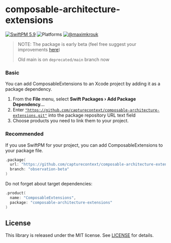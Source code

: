 # composable-architecture-extensions

[![SwiftPM 5.9](https://img.shields.io/badge/swiftpm-5.9-ED523F.svg?style=flat)](https://swift.org/download/) ![Platforms](https://img.shields.io/badge/Platforms-iOS_13_|_macOS_10.15_|_Catalyst_|_tvOS_14_|_watchOS_7-ED523F.svg?style=flat) [![@maximkrouk](https://img.shields.io/badge/contact-@capturecontext-1DA1F2.svg?style=flat&logo=twitter)](https://twitter.com/capture_context) 

> NOTE: The package is early beta (feel free suggest your improvements [here](https://github.com/capturecontext/composable-architecture-extensions/discussions/1))
>
> Old main is on `deprecated/main` branch now

### Basic

You can add ComposableExtensions to an Xcode project by adding it as a package dependency.

1. From the **File** menu, select **Swift Packages › Add Package Dependency…**
2. Enter [`"https://github.com/capturecontext/composable-architecture-extensions.git"`](https://github.com/capturecontext/composable-architecture-extensions.git) into the package repository URL text field
3. Choose products you need to link them to your project.

### Recommended

If you use SwiftPM for your project, you can add ComposableExtensions to your package file.

```swift
.package(
  url: "https://github.com/capturecontext/composable-architecture-extensions.git", 
  branch: "observation-beta"
)
```

Do not forget about target dependencies:

```swift
.product(
  name: "ComposableExtensions", 
  package: "composable-architecture-extensions"
)
```

## License

This library is released under the MIT license. See [LICENSE](LICENSE) for details.
